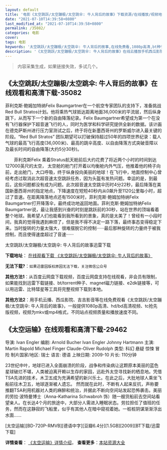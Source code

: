 ```yaml
---
layout: default
title: '电影《太空跳跃/太空蹦极/太空跳伞: 牛人背后的故事》下载资源/在线播放/视频地址/1080p/高清/蓝光'
date: "2021-07-10T14:39:58+0800"
last_modified_at: "2021-07-10T14:39:58+0800"
permalink: /35082/
categories: 电影
cover:
tags: 电影
keywords: '太空跳跃/太空蹦极/太空跳伞: 牛人背后的故事,在线免费看,1080p高清,bt种子,torrent,百度云盘,magnet,磁力链,迅雷下载资源'
description: '《太空跳跃/太空蹦极/太空跳伞: 牛人背后的故事》在线云播放手机西瓜影院吉吉影音免费看，1080p高清bd/hd未删减完整版和tc抢先枪版，mkv/mp4格式，附带bt/torrent种子、magnet/磁力链、百度云盘、网盘资源迅雷下载链接'
---
```


>内容采集生成，如果链接失效，多试几个。


## 《太空跳跃/太空蹦极/太空跳伞: 牛人背后的故事》在线观看和高清下载-35082

菲利克斯·鲍姆加特纳Felix Baumgartner在一个航空专家团队的支持下，准备挑战Red Bull Stratos计划。他将乘热气球抵达距离地面36,000米的平流层，然后纵身跳下，从而写下一个新的自由降落纪录。Felix Baumgartner希望成为第一个在没有飞行器保护下超音速飞行的人，同时为医学和科学研究提供全新的数据。该计画在德克萨斯州进行压力室测试之后，终于将在新墨西哥州的罗斯威尔进入最关键的阶段。&ldquo;Red Bull Stratos” 团队期望可以打破保持超过50年的四项世界纪录：载人气球的最高飞行高度(36,000米)、最高的跳伞高度、以自由降落方式突破音障以及最长时间的自由降落(大约5分30秒)。</p>　　菲利克斯Felix 乘着Stratus航天舱前后大约花费了将近两个小时的时间到达127000英尺的太空， 太空舱的舱门打开着以均衡舱内外气压，他推着他的椅子向前，走出舱门，大口呼吸，终于纵身投向美丽的地球！在飞行中，地面控制中心曾经考虑过取消此次超音速太空跳跃任务，因为头盔有发热问题。幸运的是，到最后，这些问题都没有成为问题。此次超音速太空跳伞历时4分22秒，最后降落在美国新墨西哥州的指定地点，下降速度在短短40秒内从0飙升至1120公里每小时，超过了音速。在距离降落地点还有1500米时，菲利克斯&middot;鲍姆加特纳Felix Baumgartner打开降落伞，最终成功地返回地面。菲利克斯&middot;鲍姆加特纳Felix Baumgartner说，最让我感到兴奋的时刻是跳跃前的30秒，站在世界的顶端看着整个地球。我希望人们也能看到我所看到的景象，真的是太美了！曾经有一小段时间，我真的觉得我遇到麻烦了，但是我不得不决定一路下落，最终事态变得稳定下来。当时旋转的力量太强大，很难摆脱它的控制······最后那种旋转的力量终于被我控制，而且使得速度超过了音速&middot;·····


太空跳跃/太空蹦极/太空跳伞: 牛人背后的故事迅雷下载

**下载地址**： [在线观看下载 《太空跳跃/太空蹦极/太空跳伞: 牛人背后的故事》](https://www.993dy.com//vod-detail-id-13876.html) 


**无法下载?**：`如果迅雷因版权原因无法下载，关注微信公众号 `

**其他方法1**：从百度云网盘下载视频，百度云网盘支持在线观看，非会员有限制，如果能找到迅雷下载链接、bt/torrent种子、magnet磁力链接、e2dk链接等，可以用迅雷、比特彗星等工具将完整视频下载到本地。

**其他方法2**：用手机云播、西瓜影院、吉吉影音等在线免费观看《太空跳跃/太空蹦极/太空跳伞: 牛人背后的故事》，一般提供1080p高清、hd/bd高清视频、tc抢先版视频，视频为mkv或mp4格式，不同站点视频质量和播放速度不同。


## 《太空运输》在线观看和高清下载-29462

导演: Ivan Engler 编剧: Arnold Bucher Ivan Engler Johnny Hartmann 主演: Martin Rapold Michael Finger Claude-Oliver Rudolph 类型: 科幻 悬疑 惊悚 冒险 制片国家/地区: 瑞士 语言: 德语 上映日期: 2009-10 片长: 110分钟

23世纪中叶，地球已进入全面崩溃的阶段，战争和传染病让这颗原本美丽的蓝色星球破烂不堪，人类被迫离开赖以生存的家园，远赴外太空寻找新的栖息地。凭借TSA先进的技术，木卫五成为充满希望的新兴乐土。在此之后，大批地球人乘坐飞船前往木卫五，地球逐渐被人遗忘。 然而就在此时，不断有人起来反抗，声称要推翻TSA利用机器对人类的麻醉和统治，并据此不断向空间站发起恐怖袭击。美丽的劳拉·波特曼博士（Anna-Katharina Schwabroh 饰）随一艘货船前去空间站看望亲人。在长达4个月的旅途中，大部分人需进入睡眠状态。劳拉担任了值班的任务，然而在这静寂的飞船里，似乎有其他人在暗中窥视着她。一桩桩阴谋渐渐浮出水面……


[太空运输][BD-720P-RMVB][德语中字][豆瓣6.4分][1.5GB][2009][BT下载/迅雷下载]

**详情查看**： [《太空运输》详情介绍](/movie/29462/)， **查看更多**：[本站资源大全](/movie/t/all/)

